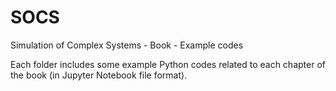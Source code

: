 # SOCS
Simulation of Complex Systems - Book - Example codes

Each folder includes some example Python codes related to each chapter of the book (in Jupyter Notebook file format).
